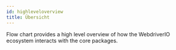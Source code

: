 ```yaml
---
id: highleveloverview
title: Übersicht
---
```


Flow chart provides a high level overview of how the WebdriverIO ecosystem interacts with the core packages.

<CreateFlowcharts id='highleveloverview' />
